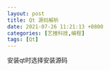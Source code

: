 ```yaml
---
layout: post
title: Qt 源码解析
date: 2021-07-26 11:21:13 +0800
categories: [艺搜科技,编程]
tags: [Qt]
---
```

安装qt时选择安装源码